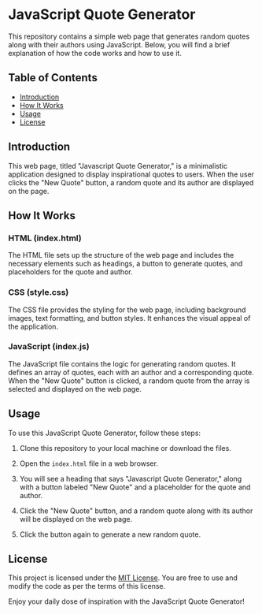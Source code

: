 # JavaScript Quote Generator

This repository contains a simple web page that generates random quotes along with their authors using JavaScript. Below, you will find a brief explanation of how the code works and how to use it.

## Table of Contents
- [Introduction](#introduction)
- [How It Works](#how-it-works)
- [Usage](#usage)
- [License](#license)

## Introduction

This web page, titled "Javascript Quote Generator," is a minimalistic application designed to display inspirational quotes to users. When the user clicks the "New Quote" button, a random quote and its author are displayed on the page.

## How It Works

### HTML (index.html)
The HTML file sets up the structure of the web page and includes the necessary elements such as headings, a button to generate quotes, and placeholders for the quote and author.

### CSS (style.css)
The CSS file provides the styling for the web page, including background images, text formatting, and button styles. It enhances the visual appeal of the application.

### JavaScript (index.js)
The JavaScript file contains the logic for generating random quotes. It defines an array of quotes, each with an author and a corresponding quote. When the "New Quote" button is clicked, a random quote from the array is selected and displayed on the web page.

## Usage

To use this JavaScript Quote Generator, follow these steps:

1. Clone this repository to your local machine or download the files.

2. Open the `index.html` file in a web browser.

3. You will see a heading that says "Javascript Quote Generator," along with a button labeled "New Quote" and a placeholder for the quote and author.

4. Click the "New Quote" button, and a random quote along with its author will be displayed on the web page.

5. Click the button again to generate a new random quote.

## License

This project is licensed under the [MIT License](LICENSE). You are free to use and modify the code as per the terms of this license.

Enjoy your daily dose of inspiration with the JavaScript Quote Generator!
